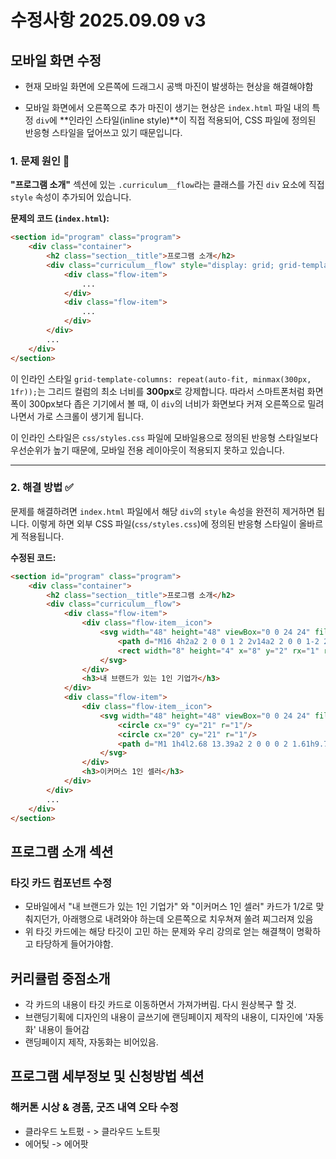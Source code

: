 # 수정사항 2025.09.09 v3

## 모바일 화면 수정 
- 현재 모바일 화면에 오른쪽에 드래그시 공백 마진이 발생하는 현상을 해결해야함

- 모바일 화면에서 오른쪽으로 추가 마진이 생기는 현상은 `index.html` 파일 내의 특정 `div`에 \*\*인라인 스타일(inline style)\*\*이 직접 적용되어, CSS 파일에 정의된 반응형 스타일을 덮어쓰고 있기 때문입니다.

### 1. **문제 원인** 🧐

**"프로그램 소개"** 섹션에 있는 `.curriculum__flow`라는 클래스를 가진 `div` 요소에 직접 `style` 속성이 추가되어 있습니다.

**문제의 코드 (`index.html`):**

```html
<section id="program" class="program">
    <div class="container">
        <h2 class="section__title">프로그램 소개</h2>
        <div class="curriculum__flow" style="display: grid; grid-template-columns: repeat(auto-fit, minmax(300px, 1fr)); gap: var(--space-6); margin-bottom: var(--space-12);">
            <div class="flow-item">
                ...
            </div>
            <div class="flow-item">
                ...
            </div>
        </div>
        ...
    </div>
</section>
```

이 인라인 스타일 `grid-template-columns: repeat(auto-fit, minmax(300px, 1fr));`는 그리드 컬럼의 최소 너비를 **300px**로 강제합니다. 따라서 스마트폰처럼 화면 폭이 300px보다 좁은 기기에서 볼 때, 이 `div`의 너비가 화면보다 커져 오른쪽으로 밀려나면서 가로 스크롤이 생기게 됩니다.

이 인라인 스타일은 `css/styles.css` 파일에 모바일용으로 정의된 반응형 스타일보다 우선순위가 높기 때문에, 모바일 전용 레이아웃이 적용되지 못하고 있습니다.

-----

### 2. **해결 방법** ✅

문제를 해결하려면 `index.html` 파일에서 해당 `div`의 `style` 속성을 완전히 제거하면 됩니다. 이렇게 하면 외부 CSS 파일(`css/styles.css`)에 정의된 반응형 스타일이 올바르게 적용됩니다.

**수정된 코드:**

```html
<section id="program" class="program">
    <div class="container">
        <h2 class="section__title">프로그램 소개</h2>
        <div class="curriculum__flow">
            <div class="flow-item">
                <div class="flow-item__icon">
                    <svg width="48" height="48" viewBox="0 0 24 24" fill="none" stroke="currentColor" stroke-width="2">
                        <path d="M16 4h2a2 2 0 0 1 2 2v14a2 2 0 0 1-2 2H6a2 2 0 0 1-2-2V6a2 2 0 0 1 2-2h2"/>
                        <rect width="8" height="4" x="8" y="2" rx="1" ry="1"/>
                    </svg>
                </div>
                <h3>내 브랜드가 있는 1인 기업가</h3>
            </div>
            <div class="flow-item">
                <div class="flow-item__icon">
                    <svg width="48" height="48" viewBox="0 0 24 24" fill="none" stroke="currentColor" stroke-width="2">
                        <circle cx="9" cy="21" r="1"/>
                        <circle cx="20" cy="21" r="1"/>
                        <path d="M1 1h4l2.68 13.39a2 2 0 0 0 2 1.61h9.72a2 2 0 0 0 2-1.61L23 6H6"/>
                    </svg>
                </div>
                <h3>이커머스 1인 셀러</h3>
            </div>
        </div>
        ...
    </div>
</section>
```
## 프로그램 소개 섹션
### 타깃 카드 컴포넌트 수정
- 모바일에서 "내 브랜드가 있는 1인 기업가" 와
 "이커머스 1인 셀러" 카드가 1/2로 맞춰지던가, 아래행으로 내려와야 하는데 오른쪽으로 치우쳐져 쏠려 찌그러져 있음
- 위 타깃 카드에는 해당 타깃이 고민 하는 문제와 우리 강의로 얻는 해결책이 명확하고 타당하게 들어가야함.

## 커리큘럼 중점소개

- 각 카드의 내용이 타깃 카드로 이동하면서 가져가버림. 다시 원상복구 할 것.
- 브랜딩기획에 디자인의 내용이 글쓰기에 랜딩페이지 제작의 내용이, 디자인에 '자동화' 내용이 들어감
- 랜딩페이지 제작, 자동화는 비어있음.

## 프로그램 세부정보 및 신청방법 섹션
### 해커톤 시상 & 경품, 굿즈 내역 오타 수정
- 클라우드 노트펐 - > 클라우드 노트핏
- 에어팆 -> 에어팟